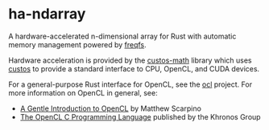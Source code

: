 # ha-ndarray
A hardware-accelerated n-dimensional array for Rust
with automatic memory management powered by [freqfs](https://github.com/haydnv/freqfs).

Hardware acceleration is provided by the [custos-math](https://github.com/elftausend/custos-math) library
which uses [custos](https://github.com/elftausend/custos)
to provide a standard interface to CPU, OpenCL, and CUDA devices.

For a general-purpose Rust interface for OpenCL, see the [ocl](https://github.com/cogciprocate/ocl)
project. For more information on OpenCL in general, see:
 - [A Gentle Introduction to OpenCL](https://freecontent.manning.com/wp-content/uploads/a-gentle-introduction-to-opencl.pdf) by Matthew Scarpino
 - [The OpenCL C Programming Language](https://registry.khronos.org/OpenCL/specs/2.2/html/OpenCL_C.html) published by the Khronos Group
